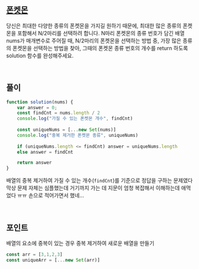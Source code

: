 ## [폰켓몬](https://school.programmers.co.kr/learn/courses/30/lessons/1845)
당신은 최대한 다양한 종류의 폰켓몬을 가지길 원하기 때문에, 최대한 많은 종류의 폰켓몬을 포함해서 N/2마리를 선택하려 합니다. N마리 폰켓몬의 종류 번호가 담긴 배열 nums가 매개변수로 주어질 때, N/2마리의 폰켓몬을 선택하는 방법 중, 가장 많은 종류의 폰켓몬을 선택하는 방법을 찾아, 그때의 폰켓몬 종류 번호의 개수를 return 하도록 solution 함수를 완성해주세요.

<br>

## 풀이
```javascript
function solution(nums) {
    var answer = 0;
    const findCnt = nums.length / 2
    console.log("가질 수 있는 폰켓몬 개수", findCnt)
    
    const uniqueNums = [...new Set(nums)]
    console.log("중복 제거한 폰켓몬 종류", uniqueNums)
    
    if (uniqueNums.length <= findCnt) answer = uniqueNums.length
    else answer = findCnt

    return answer
}
```

배열의 중복 제거하여 가질 수 있는 개수(`findCnt`)를 기준으로 정답을 구하는 문제였다
<br>
막상 문제 자체는 심플했는데 거기까지 가는 데 지문이 엄청 복잡해서 이해하는데 애먹었다 ㅠㅠ 손으로 적어가면서 했네...

<br>

## 포인트
배열의 요소에 중복이 있는 경우 중복 제거하여 새로운 배열을 만들기
```javascript
const arr = [3,1,2,3]
const uniqueArr = [...new Set(arr)]
```